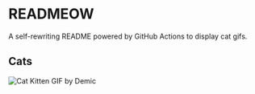 # READMEOW

A self-rewriting README powered by GitHub Actions to display cat gifs.

## Cats

![Cat Kitten GIF by Demic](https://media0.giphy.com/media/3oriO0OEd9QIDdllqo/200.gif?cid=9acd02dazi8c358bcqozyprgzy3u8x63rh3rjcplvh4zomvd&ep=v1_gifs_search&rid=200.gif&ct=g)
